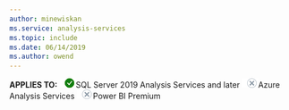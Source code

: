 ```yaml
---
author: minewiskan
ms.service: analysis-services  
ms.topic: include
ms.date: 06/14/2019
ms.author: owend
---
```


**APPLIES TO:** ![Yes](media/yes.png)SQL Server 2019 Analysis Services and later ![No](media/no.png)Azure Analysis Services ![No](media/no.png)Power BI Premium